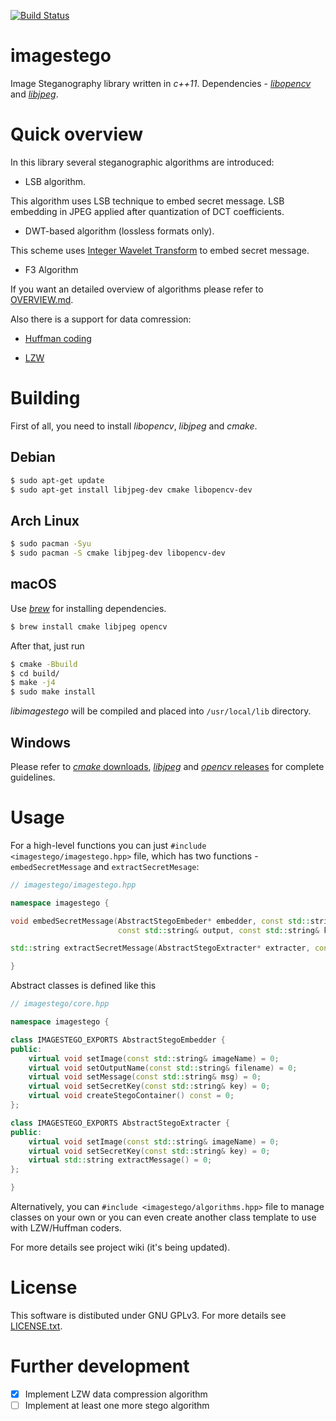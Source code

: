 [![Build Status](https://travis-ci.com/shreddered/imagestego.svg?branch=master)](https://travis-ci.com/shreddered/imagestego)

# imagestego 

Image Steganography library written in _c++11_.
Dependencies - [_libopencv_](https://github.com/opencv/opencv) and [_libjpeg_](http://www.ijg.org/).

# Quick overview


In this library several steganographic algorithms are introduced:

* LSB algorithm.

This algorithm uses LSB technique to embed secret message.
LSB embedding in JPEG applied after quantization of DCT coefficients.

* DWT-based algorithm (lossless formats only).

This scheme uses [Integer Wavelet Transform](https://stackoverflow.com/questions/15802827/how-can-dwt-be-used-in-lsb-substitution-steganography) to embed secret message.

* F3 Algorithm

If you want an detailed overview of algorithms please refer to [OVERVIEW.md](https://github.com/shreddered/Image-Steganography/blob/master/OVERVIEW.md).

Also there is a support for data comression:

* [Huffman coding](https://en.wikipedia.org/wiki/Huffman_coding)

* [LZW](https://en.wikipedia.org/wiki/Lempel%E2%80%93Ziv%E2%80%93Welch)

# Building

First of all, you need to install _libopencv_, _libjpeg_ and _cmake_.

## Debian
```bash
$ sudo apt-get update
$ sudo apt-get install libjpeg-dev cmake libopencv-dev
```
## Arch Linux
```bash
$ sudo pacman -Syu
$ sudo pacman -S cmake libjpeg-dev libopencv-dev
```
## macOS
Use [_brew_](https://brew.sh/) for installing dependencies.
```bash
$ brew install cmake libjpeg opencv
```
After that, just run
```bash
$ cmake -Bbuild
$ cd build/
$ make -j4
$ sudo make install
```
_libimagestego_ will be compiled and placed into `/usr/local/lib` directory.

## Windows

Please refer to [_cmake_ downloads](https://cmake.org/download/), [_libjpeg_](http://www.ijg.org/)
and [_opencv_ releases](https://opencv.org/releases/) for complete guidelines.

# Usage

For a high-level functions you can just `#include <imagestego/imagestego.hpp>` file,
which has two functions - `embedSecretMessage` and `extractSecretMesage`:

```c++
// imagestego/imagestego.hpp

namespace imagestego {

void embedSecretMessage(AbstractStegoEmbeder* embedder, const std::string& input, 
                        const std::string& output, const std::string& key);

std::string extractSecretMessage(AbstractStegoExtracter* extracter, const std::string& key);

}
```

Abstract classes is defined like this

```c++
// imagestego/core.hpp

namespace imagestego {

class IMAGESTEGO_EXPORTS AbstractStegoEmbedder {
public:
    virtual void setImage(const std::string& imageName) = 0;
    virtual void setOutputName(const std::string& filename) = 0;
    virtual void setMessage(const std::string& msg) = 0;
    virtual void setSecretKey(const std::string& key) = 0;
    virtual void createStegoContainer() const = 0;
};

class IMAGESTEGO_EXPORTS AbstractStegoExtracter {
public:
    virtual void setImage(const std::string& imageName) = 0;
    virtual void setSecretKey(const std::string& key) = 0;
    virtual std::string extractMessage() = 0;
};

}
```

Alternatively, you can `#include <imagestego/algorithms.hpp>` file to manage classes on your own
or you can even create another class template to use with LZW/Huffman coders.

For more details see project wiki (it's being updated).

# License

This software is distibuted under GNU GPLv3. For more details see [LICENSE.txt](https://github.com/shreddered/Image-Steganography/blob/master/LICENSE.txt).

# Further development
- [x] Implement LZW data compression algorithm
- [ ] Implement at least one more stego algorithm
